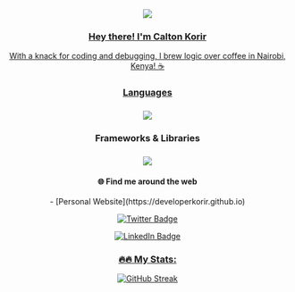 <div align="center">
    <a href="https://github.com/developerkorir/github-readme-stats">
  <img align="center" src="https://github-readme-stats.vercel.app/api/wakatime?username=developerkorir&layout=compact&range=last_7_days&bg_color=30,e96243,934e95&title_color=fff&text_color=fff" />
  </div>
<h3 align="center">Hey there! I'm Calton Korir</h3>

<p align="center">With a knack for coding and debugging, I brew logic over coffee in Nairobi, Kenya! ☕</p>

<div align="center">
  <h3>Languages<h3/>

  <a href="https://skillicons.dev">
    <img src="https://skillicons.dev/icons?i=kotlin,bash,python,java,c,html,css,javascript,md&perline=8" />
  </a>

<br/>

  <h3>Frameworks & Libraries<h3/>

  <a href="https://skillicons.dev">
    <img src="https://skillicons.dev/icons?i=react,ktor,django,bootstrap,nodejs,jest,firebase,spring&perline=6" />
  </a>

<br/>

<h4>🌐 Find me around the web</h4>
 
<p>- [Personal Website](https://developerkorir.github.io)</p>

  <p><a href="https://twitter.com/TheTweetOfKorir"><img src="https://img.shields.io/badge/Twitter-blue?style=for-the-badge&logo=twitter&logoColor=white" alt="Twitter Badge"/></a> </p>
  
  <p><a href="https://linkedin.com/in/calton-cheruiyot-korir-7a7335190"><img src="https://img.shields.io/badge/LinkedIn-blue?style=for-the-badge&logo=linkedin&logoColor=white" alt="LinkedIn Badge"/></p>
</div
  
<div id="badges" align="center">
  
 
    
</div>

<div id='stats' align='center'>
  <h3>🔥🔥 My Stats:</h3>
  
  [![GitHub Streak](https://github-readme-streak-stats.herokuapp.com?user=developerkorir&theme=tokyonight&hide_border=true&date_format=j%20M%5B%20Y%5D)](https://git.io/streak-stats)
  
</div>
